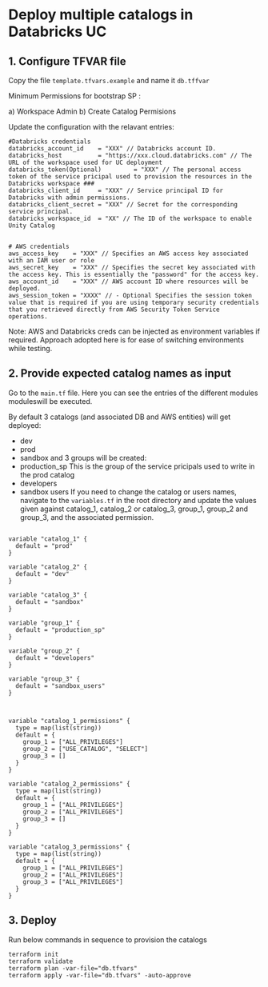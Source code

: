# Deploy multiple catalogs in Databricks UC

## 1. **Configure TFVAR file**

Copy the file `template.tfvars.example` and name it `db.tffvar`

Minimum Permissions for bootstrap SP :

a) Workspace Admin
b) Create Catalog Permisions

Update the configuration with the relavant entries:

```
#Databricks credentials
databricks_account_id    = "XXX" // Databricks account ID.
databricks_host          = "https://xxx.cloud.databricks.com" // The URL of the workspace used for UC deployment
databricks_token(Optional)         = "XXX" // The personal access token of the service pricipal used to provision the resources in the Databricks workspace ### 
databricks_client_id     = "XXX" // Service principal ID for Databricks with admin permissions.
databricks_client_secret = "XXX" // Secret for the corresponding service principal.
databricks_workspace_id  = "XX" // The ID of the workspace to enable Unity Catalog


# AWS credentials
aws_access_key    = "XXX" // Specifies an AWS access key associated with an IAM user or role
aws_secret_key    = "XXX" // Specifies the secret key associated with the access key. This is essentially the "password" for the access key.
aws_account_id    = "XXX" // AWS account ID where resources will be deployed.
aws_session_token = "XXXX" // - Optional Specifies the session token value that is required if you are using temporary security credentials that you retrieved directly from AWS Security Token Service operations.

```

Note: AWS and Databricks creds can be injected as environment variables if required. Approach adopted here is for ease of switching environments while testing.

## 2. **Provide expected catalog names as input**

Go to the `main.tf` file. Here you can see the entries of the different modules moduleswill be executed.

By default 3 catalogs (and associated DB and AWS entities) will get deployed:
- dev
- prod
- sandbox
and 3 groups will be created: 
- production_sp This is the group of the service pricipals used to write in the prod catalog
- developers
- sandbox users 
If you need to change the catalog or users names, navigate to the `variables.tf` in the root directory and update the values given against catalog_1, catalog_2 or catalog_3, group_1, group_2 and group_3, and the associated permission.


```

variable "catalog_1" {
  default = "prod"
}

variable "catalog_2" {
  default = "dev"
}

variable "catalog_3" {
  default = "sandbox"
}

variable "group_1" {
  default = "production_sp"
}

variable "group_2" {
  default = "developers"
}

variable "group_3" {
  default = "sandbox_users"
}



variable "catalog_1_permissions" {
  type = map(list(string))
  default = {
    group_1 = ["ALL_PRIVILEGES"]
    group_2 = ["USE_CATALOG", "SELECT"]
    group_3 = []
  }
}

variable "catalog_2_permissions" {
  type = map(list(string))
  default = {
    group_1 = ["ALL_PRIVILEGES"]
    group_2 = ["ALL_PRIVILEGES"]
    group_3 = []
  }
}

variable "catalog_3_permissions" {
  type = map(list(string))
  default = {
    group_1 = ["ALL_PRIVILEGES"]
    group_2 = ["ALL_PRIVILEGES"]
    group_3 = ["ALL_PRIVILEGES"]
  }
}
```

## 3. **Deploy**

Run below commands in sequence to provision the catalogs

```
terraform init
terraform validate
terraform plan -var-file="db.tfvars"
terraform apply -var-file="db.tfvars" -auto-approve
```
